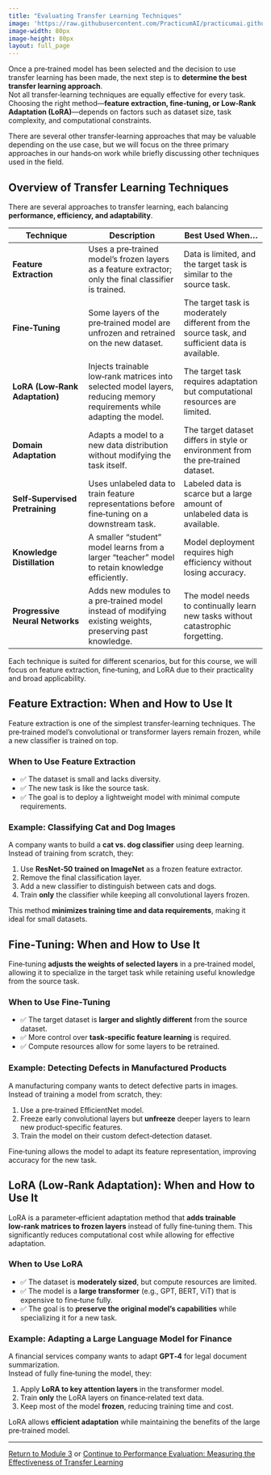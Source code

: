 ```yaml
---
title: "Evaluating Transfer Learning Techniques"
image: 'https://raw.githubusercontent.com/PracticumAI/practicumai.github.io/main/images/icons/practicumai_transfer_learning.png'
image-width: 80px
image-height: 80px
layout: full_page
---
```


Once a pre‑trained model has been selected and the decision to use transfer learning has been made, the next step is to **determine the best transfer learning approach**.  
Not all transfer‑learning techniques are equally effective for every task. Choosing the right method—**feature extraction, fine‑tuning, or Low‑Rank Adaptation (LoRA)**—depends on factors such as dataset size, task complexity, and computational constraints.

There are several other transfer‑learning approaches that may be valuable depending on the use case, but we will focus on the three primary approaches in our hands‑on work while briefly discussing other techniques used in the field.

## Overview of Transfer Learning Techniques

There are several approaches to transfer learning, each balancing **performance, efficiency, and adaptability**.

| Technique | Description | Best Used When… |
|-----------|-------------|----------------|
| **Feature Extraction** | Uses a pre‑trained model’s frozen layers as a feature extractor; only the final classifier is trained. | Data is limited, and the target task is similar to the source task. |
| **Fine‑Tuning** | Some layers of the pre‑trained model are unfrozen and retrained on the new dataset. | The target task is moderately different from the source task, and sufficient data is available. |
| **LoRA (Low‑Rank Adaptation)** | Injects trainable low‑rank matrices into selected model layers, reducing memory requirements while adapting the model. | The target task requires adaptation but computational resources are limited. |
| **Domain Adaptation** | Adapts a model to a new data distribution without modifying the task itself. | The target dataset differs in style or environment from the pre‑trained dataset. |
| **Self‑Supervised Pretraining** | Uses unlabeled data to train feature representations before fine‑tuning on a downstream task. | Labeled data is scarce but a large amount of unlabeled data is available. |
| **Knowledge Distillation** | A smaller “student” model learns from a larger “teacher” model to retain knowledge efficiently. | Model deployment requires high efficiency without losing accuracy. |
| **Progressive Neural Networks** | Adds new modules to a pre‑trained model instead of modifying existing weights, preserving past knowledge. | The model needs to continually learn new tasks without catastrophic forgetting. |

Each technique is suited for different scenarios, but for this course, we will focus on feature extraction, fine‑tuning, and LoRA due to their practicality and broad applicability.

## Feature Extraction: When and How to Use It

Feature extraction is one of the simplest transfer‑learning techniques. The pre‑trained model’s convolutional or transformer layers remain frozen, while a new classifier is trained on top.

### When to Use Feature Extraction

- ✅ The dataset is small and lacks diversity.  
- ✅ The new task is like the source task.  
- ✅ The goal is to deploy a lightweight model with minimal compute requirements.

### Example: Classifying Cat and Dog Images

A company wants to build a **cat vs. dog classifier** using deep learning.  
Instead of training from scratch, they:

1. Use **ResNet‑50 trained on ImageNet** as a frozen feature extractor.  
2. Remove the final classification layer.  
3. Add a new classifier to distinguish between cats and dogs.  
4. Train **only** the classifier while keeping all convolutional layers frozen.

This method **minimizes training time and data requirements**, making it ideal for small datasets.

## Fine‑Tuning: When and How to Use It

Fine‑tuning **adjusts the weights of selected layers** in a pre‑trained model, allowing it to specialize in the target task while retaining useful knowledge from the source task.

### When to Use Fine‑Tuning

- ✅ The target dataset is **larger and slightly different** from the source dataset.  
- ✅ More control over **task‑specific feature learning** is required.  
- ✅ Compute resources allow for some layers to be retrained.

### Example: Detecting Defects in Manufactured Products

A manufacturing company wants to detect defective parts in images.  
Instead of training a model from scratch, they:

1. Use a pre‑trained EfficientNet model.  
2. Freeze early convolutional layers but **unfreeze** deeper layers to learn new product‑specific features.  
3. Train the model on their custom defect‑detection dataset.

Fine‑tuning allows the model to adapt its feature representation, improving accuracy for the new task.

## LoRA (Low‑Rank Adaptation): When and How to Use It

LoRA is a parameter‑efficient adaptation method that **adds trainable low‑rank matrices to frozen layers** instead of fully fine‑tuning them. This significantly reduces computational cost while allowing for effective adaptation.

### When to Use LoRA

- ✅ The dataset is **moderately sized**, but compute resources are limited.  
- ✅ The model is a **large transformer** (e.g., GPT, BERT, ViT) that is expensive to fine‑tune fully.  
- ✅ The goal is to **preserve the original model’s capabilities** while specializing it for a new task.

### Example: Adapting a Large Language Model for Finance

A financial services company wants to adapt **GPT‑4** for legal document summarization.  
Instead of fully fine‑tuning the model, they:

1. Apply **LoRA to key attention layers** in the transformer model.  
2. Train **only** the LoRA layers on finance‑related text data.  
3. Keep most of the model **frozen**, reducing training time and cost.

LoRA allows **efficient adaptation** while maintaining the benefits of the large pre‑trained model.

---

[Return to Module 3](03_evaluate_and_optimize.md) or [Continue to Performance Evaluation: Measuring the Effectiveness of Transfer Learning](03.4_performance_evaluation.md)